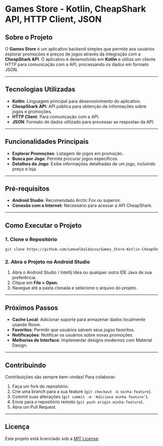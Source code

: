 # Games Store - Kotlin, CheapShark API, HTTP Client, JSON

## Sobre o Projeto

O **Games Store** é um aplicativo backend simples que permite aos usuários explorar promoções e preços de jogos através da integração com a **CheapShark API**. O aplicativo é desenvolvido em **Kotlin** e utiliza um cliente HTTP para comunicação com a API, processando os dados em formato JSON.

---

## Tecnologias Utilizadas

- **Kotlin**: Linguagem principal para desenvolvimento do aplicativo.
- **CheapShark API**: API pública para obtenção de informações sobre jogos e promoções.
- **HTTP Client**: Para comunicação com a API.
- **JSON**: Formato de dados utilizado para processar as respostas da API.

---

## Funcionalidades Principais

- **Explorar Promoções**: Listagem de jogos em promoção.
- **Busca por Jogo**: Permite procurar jogos específicos.
- **Detalhes do Jogo**: Exibe informações detalhadas de um jogo, incluindo preço e loja.

---

## Pré-requisitos

- **Android Studio**: Recomendado Arctic Fox ou superior.
- **Conexão com a Internet**: Necessário para acessar a API CheapShark.

---

## Como Executar o Projeto

### 1. Clone o Repositório
```bash
git clone https://github.com/samuelbaldasso/Games_Store-Kotlin-CheapShark_API-HTTP_Client-JSON.git
```

### 2. Abra o Projeto no Android Studio

1. Abra o Android Studio / Intellij Idea ou qualquer outra IDE Java de sua preferência.
2. Clique em **File > Open**.
3. Navegue até a pasta clonada e selecione o arquivo do projeto.

---

## Próximos Passos

- **Cache Local**: Adicionar suporte para armazenar dados localmente usando Room.
- **Favoritos**: Permitir que usuários salvem seus jogos favoritos.
- **Notificações**: Notificar os usuários sobre novas promoções.
- **Melhorias de Interface**: Implementar designs modernos com Material Design.

---

## Contribuindo

Contribuições são sempre bem-vindas! Para colaborar:

1. Faça um fork do repositório.
2. Crie uma branch para a sua feature (`git checkout -b minha-feature`).
3. Commit suas alterações (`git commit -m 'Adiciona minha feature'`).
4. Envie para o repositório remoto (`git push origin minha-feature`).
5. Abra um Pull Request.

---

## Licença

Este projeto está licenciado sob a [MIT License](./LICENSE).
